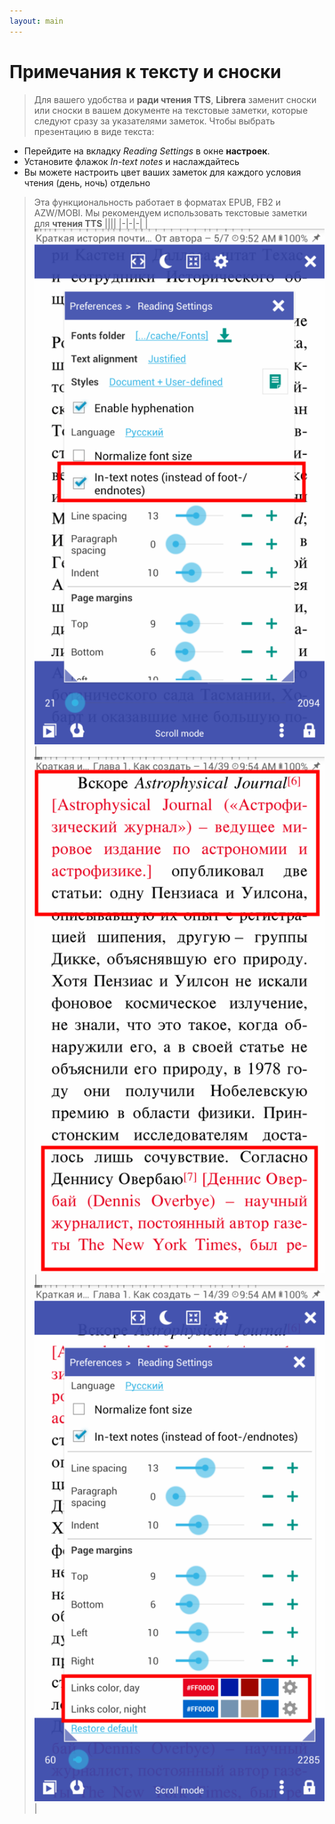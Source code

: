 ```yaml
---
layout: main
---
```


# Примечания к тексту и сноски
> Для вашего удобства и **ради чтения TTS**, **Librera** заменит сноски или сноски в вашем документе на текстовые заметки, которые следуют сразу за указателями заметок.
Чтобы выбрать презентацию в виде текста:
* Перейдите на вкладку _Reading Settings_ в окне **настроек**.
* Установите флажок _In-text notes_ и наслаждайтесь
* Вы можете настроить цвет ваших заметок для каждого условия чтения (день, ночь) отдельно
> Эта функциональность работает в форматах EPUB, FB2 и AZW/MOBI.
> Мы рекомендуем использовать текстовые заметки для **чтения TTS**
||||
|-|-|-|
|![](1.png)|![](2.png)|![](3.png)|

